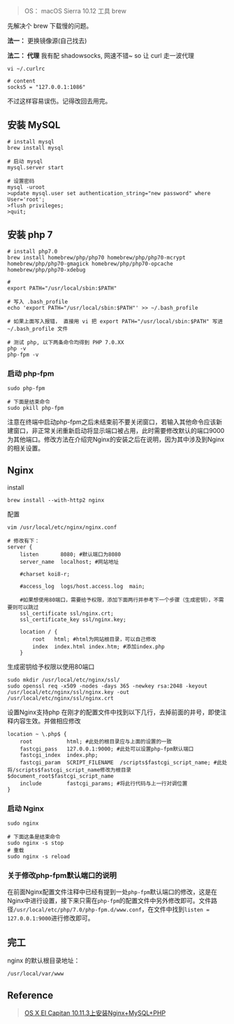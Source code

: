 > OS： macOS Sierra 10.12
> 工具 brew

先解决个 brew 下载慢的问题。

**法一：** 更换镜像源(自己找去)

**法二： 代理**
我有配 shadowsocks, 网速不错~ so 让 curl 走一波代理
```
vi ~/.curlrc

# content
socks5 = "127.0.0.1:1086"
```
不过这样容易误伤。记得改回去用完。

## 安装 MySQL
```shell
# install mysql
brew install mysql

# 启动 mysql
mysql.server start

# 设置密码
mysql -uroot
>update mysql.user set authentication_string="new password" where User='root';
>flush privileges;
>quit;
```

## 安装 php 7
```
# install php7.0
brew install homebrew/php/php70 homebrew/php/php70-mcrypt homebrew/php/php70-gmagick homebrew/php/php70-opcache homebrew/php/php70-xdebug

#
export PATH="/usr/local/sbin:$PATH"

# 写入 .bash_profile
echo 'export PATH="/usr/local/sbin:$PATH"' >> ~/.bash_profile

# 如果上面写入报错， 直接用 vi 把 export PATH="/usr/local/sbin:$PATH" 写进 ~/.bash_profile 文件

# 测试 php, 以下两条命令均得到 PHP 7.0.XX
php -v
php-fpm -v
```

### 启动 php-fpm
```
sudo php-fpm

# 下面是结束命令
sudo pkill php-fpm
```

注意在终端中启动php-fpm之后未结束前不要关闭窗口，若输入其他命令应该新建窗口，非正常关闭重新启动将显示端口被占用，此时需要修改默认的端口9000为其他端口。修改方法在介绍完Nginx的安装之后在说明，因为其中涉及到Nginx的相关设置。


## Nginx
install
```
brew install --with-http2 nginx
```

配置
```
vim /usr/local/etc/nginx/nginx.conf

# 修改有下：
server {
    listen       8080; #默认端口为8080
    server_name  localhost; #网站地址

    #charset koi8-r;

    #access_log  logs/host.access.log  main;

    #如果想使用80端口，需要给予权限，添加下面两行并参考下一个步骤（生成密钥），不需要则可以跳过
    ssl_certificate ssl/nginx.crt;
    ssl_certificate_key ssl/nginx.key;

    location / {
        root   html; #html为网站根目录，可以自己修改
        index  index.html index.htm; #添加index.php
    }
```

生成密钥给予权限以使用80端口
```
sudo mkdir /usr/local/etc/nginx/ssl/
sudo openssl req -x509 -nodes -days 365 -newkey rsa:2048 -keyout /usr/local/etc/nginx/ssl/nginx.key -out /usr/local/etc/nginx/ssl/nginx.crt
```

设置Nginx支持php
在刚才的配置文件中找到以下几行，去掉前面的井号，即使注释内容生效。并做相应修改
```
location ~ \.php$ {
    root           html; #此处的根目录应与上面的设置的一致
    fastcgi_pass   127.0.0.1:9000; #此处可以设置php-fpm默认端口
    fastcgi_index  index.php;
    fastcgi_param  SCRIPT_FILENAME  /scripts$fastcgi_script_name; #此处将/scripts$fastcgi_script_name修改为根目录$document_root$fastcgi_script_name
    include        fastcgi_params; #将此行代码与上一行对调位置
}
```

### 启动 Nginx
```
sudo nginx

# 下面这条是结束命令
sudo nginx -s stop
# 重载
sudo nginx -s reload
```

### 关于修改php-fpm默认端口的说明

在前面Nginx配置文件注释中已经有提到一处`php-fpm`默认端口的修改，这是在Nginx中进行设置，接下来只需在`php-fpm`的配置文件中另外修改即可。文件路径`/usr/local/etc/php/7.0/php-fpm.d/www.conf`，在文件中找到`listen = 127.0.0.1:9000`进行修改即可。


## 完工
nginx 的默认根目录地址：
```
/usr/local/var/www
```

## Reference
> [OS X EI Capitan 10.11.3上安装Nginx+MySQL+PHP](https://github.com/Xilesun/blog/issues/1)